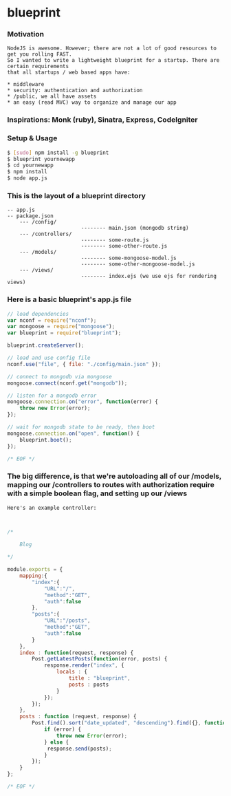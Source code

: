 
blueprint
=========

### Motivation

	NodeJS is awesome. However; there are not a lot of good resources to get you rolling FAST.
	So I wanted to write a lightweight blueprint for a startup. There are certain requirements 
	that all startups / web based apps have:

	* middleware
	* security: authentication and authorization
	* /public, we all have assets
	* an easy (read MVC) way to organize and manage our app

### Inspirations: Monk (ruby), Sinatra, Express, CodeIgniter

### Setup & Usage

```bash
$ [sudo] npm install -g blueprint
$ blueprint yournewapp
$ cd yournewapp
$ npm install
$ node app.js
```

### This is the layout of a blueprint directory

```
-- app.js
-- package.json
	--- /config/
						-------- main.json (mongodb string)
	--- /controllers/
						-------- some-route.js
						-------- some-other-route.js
	--- /models/
						-------- some-mongoose-model.js
						-------- some-other-mongoose-model.js
	--- /views/
						-------- index.ejs (we use ejs for rendering views)
```

### Here is a basic blueprint's app.js file

```javascript
// load dependencies
var nconf = require("nconf");
var mongoose = require("mongoose");
var blueprint = require("blueprint");

blueprint.createServer();

// load and use config file
nconf.use("file", { file: "./config/main.json" });

// connect to mongodb via mongoose
mongoose.connect(nconf.get("mongodb"));

// listen for a mongodb error
mongoose.connection.on("error", function(error) {
	throw new Error(error);
});

// wait for mongodb state to be ready, then boot
mongoose.connection.on("open", function() {
	blueprint.boot();
});

/* EOF */
```

### The big difference, is that we're autoloading all of our /models, mapping our /controllers to routes with authorization require with a simple boolean flag, and setting up our /views

	Here's an example controller:

```javascript


/*
	
	Blog

*/

module.exports = {
	mapping:{
		"index":{
			"URL":"/",
			"method":"GET",
			"auth":false  
		},
		"posts":{
			"URL":"/posts",
			"method":"GET",
			"auth":false
		}
	},
	index : function(request, response) {
		Post.getLatestPosts(function(error, posts) {
			response.render("index", {
				locals : {
					title : "blueprint",
					posts : posts
				}
			});
		});
	},
	posts : function (request, response) {
		Post.find().sort("date_updated", "descending").find({}, function(error, posts) {
			if (error) {
				throw new Error(error);
			} else {
			 response.send(posts); 
			}
		});
	}
};

/* EOF */
```